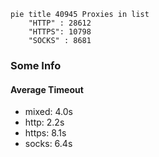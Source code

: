 
```mermaid
pie title 40945 Proxies in list
    "HTTP" : 28612
    "HTTPS": 10798
    "SOCKS" : 8681
```

### Some Info
#### Average Timeout

- mixed: 4.0s
- http: 2.2s
- https: 8.1s
- socks: 6.4s